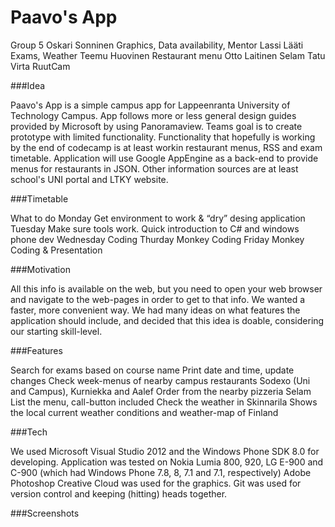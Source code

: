 Paavo's App
================

Group 5
Oskari Sonninen	Graphics, Data availability, Mentor
Lassi Lääti	Exams, Weather
Teemu Huovinen	Restaurant menu
Otto Laitinen	Selam
Tatu Virta	RuutCam

###Idea

Paavo's App is a simple campus app for Lappeenranta University of Technology Campus.
App follows more or less general design guides provided by Microsoft by using Panoramaview. Teams goal is to create prototype with limited functionality. Functionality that hopefully is working by the end of codecamp is at least workin restaurant menus, RSS and exam timetable. Application will use Google AppEngine as a back-end to provide menus for restaurants in JSON. Other information sources are at least school's UNI portal and LTKY website.

###Timetable

What to do
Monday	Get environment to work & “dry” desing application
Tuesday	Make sure tools work. Quick introduction to C# and windows phone dev
Wednesday	Coding
Thurday	Monkey Coding
Friday	Monkey Coding & Presentation

###Motivation

All this info is available on the web, but you need to open your web browser and navigate to the web-pages in order to get to that info. We wanted a faster, more convenient way. We had many ideas on what features the application should include, and decided that this idea is doable, considering our starting skill-level.

###Features

Search for exams based on course name
Print date and time, update changes
Check week-menus of nearby campus restaurants
Sodexo (Uni and Campus), Kurniekka and Aalef
Order from the nearby pizzeria Selam
List the menu, call-button included
Check the weather in Skinnarila
Shows the local current weather conditions and weather-map of Finland

###Tech

We used Microsoft Visual Studio 2012 and the Windows Phone SDK 8.0 for developing. Application was tested on Nokia Lumia 800, 920, LG E-900 and C-900 (which had Windows Phone 7.8, 8, 7.1 and 7.1, respectively) Adobe Photoshop Creative Cloud was used for the graphics. Git was used for version control and keeping (hitting) heads together.

###Screenshots
